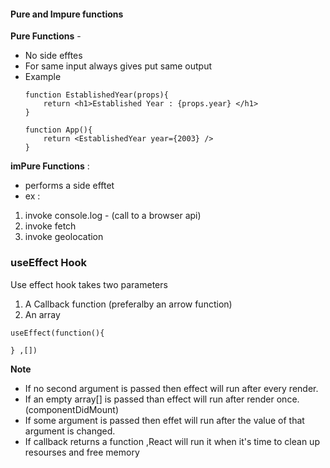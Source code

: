 #### Pure and Impure functions

**Pure Functions** - 
- No side efftes
- For same input always gives put same output
- Example
    ```
    function EstablishedYear(props){
        return <h1>Established Year : {props.year} </h1>
    }

    function App(){
        return <EstablishedYear year={2003} />
    }
    ```
**imPure Functions** :
- performs a side efftet
- ex : 
 1. invoke console.log - (call to a browser api)
 2. invoke fetch
 3. invoke geolocation

### useEffect Hook
Use effect hook takes two parameters
1. A Callback function (preferalby an arrow function)
2. An array

```
useEffect(function(){

} ,[])
```

**Note**
- If no second argument is passed then effect will run after every render.
- If an empty array[] is passed than effect will run after render once. (componentDidMount)
- If some argument is passed then effet will run after the value of that argument is changed.
- If callback returns a function ,React will run it when it's time to clean up resourses and free memory


